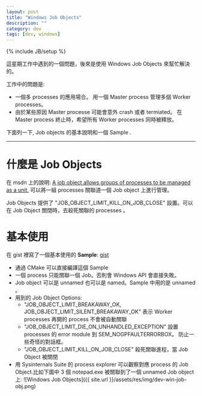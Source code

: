 ```yaml
---
layout: post
title: "Windows Job Objects"
description: ""
category: dev
tags: [dev, windows]
---
```

{% include JB/setup %}

這星期工作中遇到的一個問題，後來是使用 Windows Job Objects 來幫忙解決的。   

工作中的問題是:  

-  一個多 processes 的應用場合。 用一個 Master process 
   管理多個 Worker processes。   
-  由於某些原因 Master processe 可能會意外 crash 或者 termiated。
   在 Master process 終止時，希望所有 Worker processes 同時被釋放。

下面列一下, Job objects  的基本說明和一個 Sample .

----

# 什麼是 Job Objects
在 msdn 上的說明: [A job object allows groups of processes to be managed as a unit.](https://msdn.microsoft.com/en-us/library/windows/desktop/ms684161(v=vs.85).aspx) 可以將一組 processes 關聯道一個 Job object 上進行管理。   

Job Objects 提供了 "JOB_OBJECT_LIMIT_KILL_ON_JOB_CLOSE" 設置。可以在 Job Object 關閉時，去殺死關聯的 processes 。


# 基本使用

在 gist 裡寫了一個基本使用的 **Sample**: [gist](https://gist.github.com/xiongjia/a2ba02188674f74c489a)

- 通過 CMake 可以直接編譯這個 Sample
- 一個 process 只能關聯一個 Job。否則會 Windows API 會直接失敗。
- Job object 可以是 unnamed 也可以是 named。Sample 中用的是 unnamed 。
- 用到的 Job Object Options: 
  - "JOB_OBJECT_LIMIT_BREAKAWAY_OK, JOB_OBJECT_LIMIT_SILENT_BREAKAWAY_OK"
    表示 Worker processes 再開的 process 不會被自動關聯
  - "JOB_OBJECT_LIMIT_DIE_ON_UNHANDLED_EXCEPTION"
    設置 processes 的 error module 到 SEM_NOGPFAULTERRORBOX。
    防止一些奇怪的對話框。
  - "JOB_OBJECT_LIMIT_KILL_ON_JOB_CLOSE"
    殺死關聯進程，當 Job Object 被關閉
- 用 Sysinternals Suite 的 process explorer 可以觀察對應 process 的
  Job Object.比如下圖中 3 個 notepad.exe 被關聯到了一個 unnamed Job object 上:
![Windows Job Objects]({{ site.url }}/assets/res/img/dev-win-job-obj.png)


